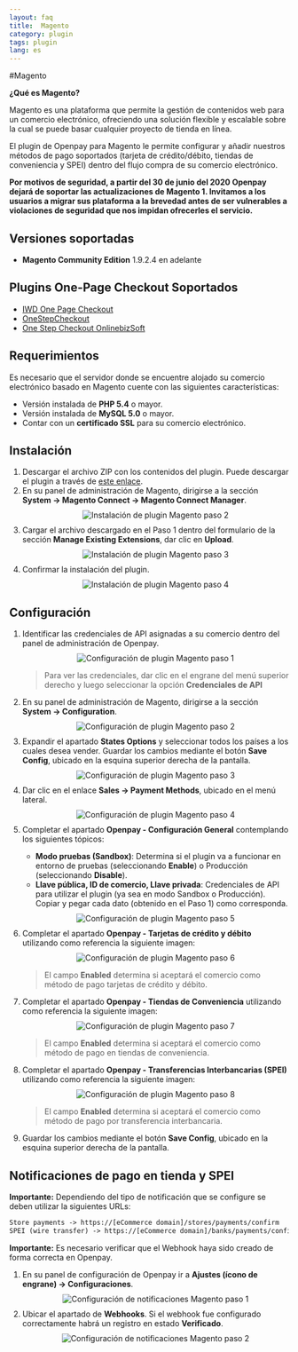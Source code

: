 ```yaml
---
layout: faq
title:  Magento
category: plugin
tags: plugin
lang: es
---
```


#Magento

**¿Qué es Magento?**

Magento es una plataforma que permite la gestión de contenidos web para un comercio electrónico, ofreciendo una solución flexible y escalable sobre la cual se puede basar cualquier proyecto de tienda en línea.

El plugin de Openpay para Magento le permite configurar y añadir nuestros métodos de pago soportados (tarjeta de crédito/débito, tiendas de conveniencia y SPEI) dentro del flujo compra de su comercio electrónico.


    
**Por motivos de seguridad, a partir del <strong>30 de junio del 2020</strong> Openpay dejará de soportar las actualizaciones de Magento 1. Invitamos a los usuarios a migrar sus plataforma a la brevedad antes de ser vulnerables a violaciones de seguridad que nos impidan ofrecerles el servicio.**
    


Versiones soportadas
----------

* **Magento Community Edition** 1.9.2.4 en adelante

Plugins One-Page Checkout Soportados
----------

<ul>
<li><a href="https://www.magentocommerce.com/magento-connect/one-page-checkout.html" target="_blank">IWD One Page Checkout</a></li>
<li><a href="http://www.onestepcheckout.com/" target="_blank">OneStepCheckout</a></li>
<li><a href="https://store.onlinebizsoft.com/one-step-checkout.html" target="_blank">One Step Checkout OnlinebizSoft</a></li>
</ul>

Requerimientos
----------

Es necesario que el servidor donde se encuentre alojado su comercio electrónico basado en Magento cuente con las siguientes características:

* Versión instalada de **PHP 5.4** o mayor.
* Versión instalada de **MySQL 5.0** o mayor.
* Contar con un **certificado SSL** para su comercio electrónico.

Instalación
----------

<ol>
<li>Descargar el archivo ZIP con los contenidos del plugin. Puede descargar el plugin a través de <a href="https://github.com/open-pay/openpay-magento/blob/master/Openpay_Charges-2.0.0.tgz?raw=true">este enlace</a>.</li>
<li>En su panel de administración de Magento, dirigirse a la sección <strong>System -> Magento Connect -> Magento Connect Manager</strong>.</li>
<center style="margin:10px 0;"><img src="/images/plugins/magento_install_01.png" alt="Instalación de plugin Magento paso 2" title="Paso 2"></center>
<li>Cargar el archivo descargado en el Paso 1 dentro del formulario de la sección <strong>Manage Existing Extensions</strong>, dar clic en <strong>Upload</strong>.</li>
<center style="margin:10px 0;"><img src="/images/plugins/magento_install_02.png" alt="Instalación de plugin Magento paso 3" title="Paso 3"></center>
<li>Confirmar la instalación del plugin.</li>
<center style="margin:10px 0;"><img src="/images/plugins/magento_install_03.png" alt="Instalación de plugin Magento paso 4" title="Paso 4"></center>
</ol>

Configuración
----------

<ol>
<li>Identificar las credenciales de API asignadas a su comercio dentro del panel de administración de Openpay.</li>
<center style="margin:10px 0;"><img src="/images/plugins/prestashop_config_01.png" alt="Configuración de plugin Magento paso 1" title="Paso 1"></center>
<blockquote>
<p>Para ver las credenciales, dar clic en el engrane del menú superior derecho y luego seleccionar la opción <strong>Credenciales de API</strong></p>
</blockquote>
<li>En su panel de administración de Magento, dirigirse a la sección <strong>System -> Configuration</strong>.</li>
<center style="margin:10px 0;"><img src="/images/plugins/magento_config_01.png" alt="Configuración de plugin Magento paso 2" title="Paso 2"></center>
<li>Expandir el apartado <strong>States Options</strong> y seleccionar todos los países a los cuales desea vender. Guardar los cambios mediante el botón <strong>Save Config</strong>, ubicado en la esquina superior derecha de la pantalla.</li>
<center style="margin:10px 0;"><img src="/images/plugins/magento_config_05.png" alt="Configuración de plugin Magento paso 3" title="Paso 3"></center>
<li>Dar clic en el enlace <strong>Sales -> Payment Methods</strong>, ubicado en el menú lateral.</li>
<center style="margin:10px 0;"><img src="/images/plugins/magento_config_02.png" alt="Configuración de plugin Magento paso 4" title="Paso 4"></center>
<li>Completar el apartado <strong>Openpay - Configuración General</strong> contemplando los siguientes tópicos:</li>
<ul>
<li><strong>Modo pruebas (Sandbox)</strong>: Determina si el plugin va a funcionar en entorno de pruebas (seleccionando <strong>Enable</strong>) o Producción (seleccionando <strong>Disable</strong>).</li>
<li><strong>Llave pública, ID de comercio, Llave privada</strong>: Credenciales de API para utilizar el plugin (ya sea en modo Sandbox o Producción). Copiar y pegar cada dato (obtenido en el Paso 1) como corresponda.</li>
</ul>
<center style="margin:10px 0;"><img src="/images/plugins/magento_config_03.png" alt="Configuración de plugin Magento paso 5" title="Paso 5"></center>
<li>Completar el apartado <strong>Openpay - Tarjetas de crédito y débito</strong> utilizando como referencia la siguiente imagen:</li>
<center style="margin:10px 0;"><img src="/images/plugins/magento_config_04.png" alt="Configuración de plugin Magento paso 6" title="Paso 6"></center>
<blockquote>
<p>El campo <strong>Enabled</strong> determina si aceptará el comercio como método de pago tarjetas de crédito y débito.</p>
</blockquote>
<li>Completar el apartado <strong>Openpay - Tiendas de Conveniencia</strong> utilizando como referencia la siguiente imagen:</li>
<center style="margin:10px 0;"><img src="/images/plugins/magento_config_06.png" alt="Configuración de plugin Magento paso 7" title="Paso 7"></center>
<blockquote>
<p>El campo <strong>Enabled</strong> determina si aceptará el comercio como método de pago en tiendas de conveniencia.</p>
</blockquote>
<li>Completar el apartado <strong>Openpay - Transferencias Interbancarias (SPEI)</strong> utilizando como referencia la siguiente imagen:</li>
<center style="margin:10px 0;"><img src="/images/plugins/magento_config_07.png" alt="Configuración de plugin Magento paso 8" title="Paso 8"></center>
<blockquote>
<p>El campo <strong>Enabled</strong> determina si aceptará el comercio como método de pago por transferencia interbancaria.</p>
</blockquote>
<li>Guardar los cambios mediante el botón <strong>Save Config</strong>, ubicado en la esquina superior derecha de la pantalla.</li>
</ol>

Notificaciones de pago en tienda y SPEI
----------
**Importante:** Dependiendo del tipo de notificación que se configure se deben utilizar la siguientes URLs:

```html
Store payments -> https://[eCommerce domain]/stores/payments/confirm
​SPEI (wire transfer) -> https://[eCommerce domain]/banks/payments/confirm
```

**Importante:** Es necesario verificar que el Webhook haya sido creado de forma correcta en Openpay.

<ol>
<li>En su panel de configuración de Openpay ir a <strong>Ajustes (ícono de engrane) -> Configuraciones</strong>.</li>
<center style="margin:10px 0;"><img src="/images/plugins/woocommerce_webhook_02.png" alt="Configuración de notificaciones Magento paso 1" title="Paso 1"></center>
<li>Ubicar el apartado de <strong>Webhooks</strong>. Si el webhook fue configurado correctamente habrá un registro en estado <b>Verificado</b>.</li>
<center style="margin:10px 0;"><img src="/images/plugins/webhook_verificado.png" alt="Configuración de notificaciones Magento paso 2" title="Paso 2"></center>
</ol>
